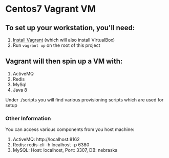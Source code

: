# Centos7 Vagrant VM 

## To set up your workstation, you'll need:

1. [Install Vagrant](https://www.vagrantup.com/downloads.html) (which will also install VirtualBox)
2. Run `vagrant up` on the root of this project

## Vagrant will then spin up a VM with:

1. ActiveMQ
2. Redis
3. MySql
4. Java 8

Under ./scripts you will find various provisioning scripts which are used for setup

### Other Information

You can access various components from you host machine:

1. ActiveMQ: http://localhost:8162
2. Redis: redis-cli -h localhost -p 6380
3. MySQL: Host: localhost, Port: 3307, DB: nebraska

